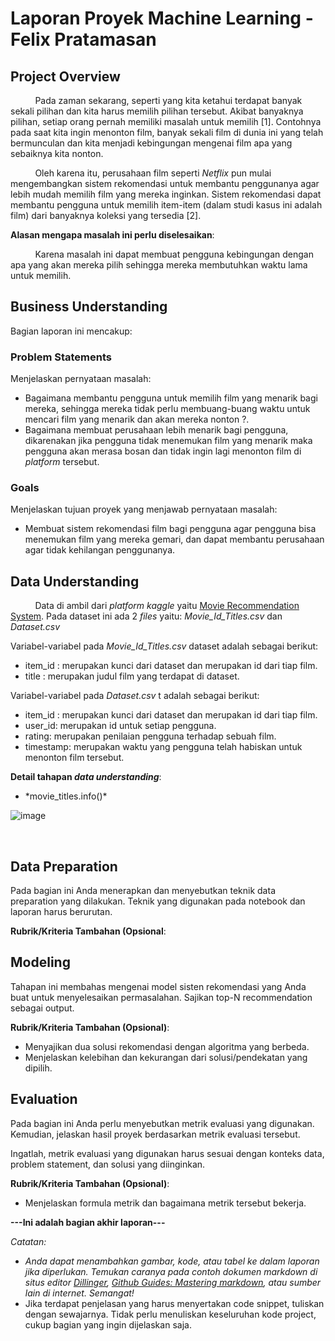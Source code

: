 # Laporan Proyek Machine Learning - Felix Pratamasan

## Project Overview
&nbsp;&nbsp;&nbsp;&nbsp;&nbsp;&nbsp;&nbsp;&nbsp;&nbsp;&nbsp;Pada zaman sekarang, seperti yang kita ketahui terdapat banyak sekali pilihan dan kita harus memilih pilihan tersebut. Akibat banyaknya pilihan, setiap orang pernah memiliki masalah untuk memilih [1]. Contohnya pada saat kita ingin menonton film, banyak sekali film di dunia ini yang telah bermunculan dan kita menjadi kebingungan mengenai film apa yang sebaiknya kita nonton\.

&nbsp;&nbsp;&nbsp;&nbsp;&nbsp;&nbsp;&nbsp;&nbsp;&nbsp;&nbsp;Oleh karena itu, perusahaan film seperti *Netflix* pun mulai mengembangkan sistem rekomendasi untuk membantu penggunanya agar lebih mudah memilih film yang mereka inginkan. Sistem rekomendasi dapat membantu pengguna untuk memilih item-item (dalam studi kasus ini adalah film) dari banyaknya koleksi yang tersedia [2]\.

**Alasan mengapa masalah ini perlu diselesaikan**:

&nbsp;&nbsp;&nbsp;&nbsp;&nbsp;&nbsp;&nbsp;&nbsp;&nbsp;&nbsp;Karena masalah ini dapat membuat pengguna kebingungan dengan apa yang akan mereka pilih sehingga mereka membutuhkan waktu lama untuk memilih\.

## Business Understanding

Bagian laporan ini mencakup:

### Problem Statements

Menjelaskan pernyataan masalah:
- Bagaimana membantu pengguna untuk memilih film yang menarik bagi mereka, sehingga mereka tidak perlu membuang-buang waktu untuk mencari film yang menarik dan akan mereka nonton ?\.
- Bagaimana membuat perusahaan lebih menarik bagi pengguna, dikarenakan jika pengguna tidak menemukan film yang menarik maka pengguna akan merasa bosan dan tidak ingin lagi menonton film di *platform* tersebut\.

### Goals

Menjelaskan tujuan proyek yang menjawab pernyataan masalah:
- Membuat sistem rekomendasi film bagi pengguna agar pengguna bisa menemukan film yang mereka gemari, dan dapat membantu perusahaan agar tidak kehilangan penggunanya\.

## Data Understanding
&nbsp;&nbsp;&nbsp;&nbsp;&nbsp;&nbsp;&nbsp;&nbsp;&nbsp;&nbsp;Data di ambil dari *platform kaggle* yaitu [Movie Recommendation System](https://www.kaggle.com/datasets/dev0914sharma/dataset?select=Movie_Id_Titles.csv). Pada dataset ini ada 2 *files* yaitu: *Movie_Id_Titles.csv* dan *Dataset.csv*

Variabel-variabel pada *Movie_Id_Titles.csv* dataset adalah sebagai berikut:
- item_id : merupakan kunci dari dataset dan merupakan id dari tiap film\.
- title : merupakan judul film yang terdapat di dataset\.

Variabel-variabel pada *Dataset.csv* t adalah sebagai berikut:
- item_id : merupakan kunci dari dataset dan merupakan id dari tiap film\.
- user_id: merupakan id untuk setiap pengguna\.
- rating: merupakan penilaian pengguna terhadap sebuah film\.
- timestamp: merupakan waktu yang pengguna telah habiskan untuk menonton film tersebut\.

**Detail tahapan *data understanding***:
- *movie_titles.info()\*

![image](https://user-images.githubusercontent.com/91602612/184112340-c2b7f622-86dc-49f2-a941-457157db677c.png)

&nbsp;&nbsp;&nbsp;&nbsp;&nbsp;&nbsp;&nbsp;&nbsp;&nbsp;&nbsp;



## Data Preparation
Pada bagian ini Anda menerapkan dan menyebutkan teknik data preparation yang dilakukan. Teknik yang digunakan pada notebook dan laporan harus berurutan.

**Rubrik/Kriteria Tambahan (Opsional**: 

## Modeling
Tahapan ini membahas mengenai model sisten rekomendasi yang Anda buat untuk menyelesaikan permasalahan. Sajikan top-N recommendation sebagai output.

**Rubrik/Kriteria Tambahan (Opsional)**: 
- Menyajikan dua solusi rekomendasi dengan algoritma yang berbeda.
- Menjelaskan kelebihan dan kekurangan dari solusi/pendekatan yang dipilih.

## Evaluation
Pada bagian ini Anda perlu menyebutkan metrik evaluasi yang digunakan. Kemudian, jelaskan hasil proyek berdasarkan metrik evaluasi tersebut.

Ingatlah, metrik evaluasi yang digunakan harus sesuai dengan konteks data, problem statement, dan solusi yang diinginkan.

**Rubrik/Kriteria Tambahan (Opsional)**: 
- Menjelaskan formula metrik dan bagaimana metrik tersebut bekerja.

**---Ini adalah bagian akhir laporan---**

_Catatan:_
- _Anda dapat menambahkan gambar, kode, atau tabel ke dalam laporan jika diperlukan. Temukan caranya pada contoh dokumen markdown di situs editor [Dillinger](https://dillinger.io/), [Github Guides: Mastering markdown](https://guides.github.com/features/mastering-markdown/), atau sumber lain di internet. Semangat!_
- Jika terdapat penjelasan yang harus menyertakan code snippet, tuliskan dengan sewajarnya. Tidak perlu menuliskan keseluruhan kode project, cukup bagian yang ingin dijelaskan saja.

